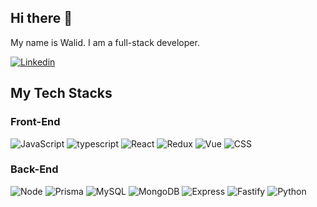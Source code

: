 ## Hi there 👋

My name is Walid. I am a full-stack developer.

[![Linkedin](https://img.shields.io/badge/-LinkedIn-blue?style=flat&logo=Linkedin&logoColor=white)](https://www.linkedin.com/in/wally-h/)

## My Tech Stacks
### Front-End
  ![JavaScript](https://img.shields.io/badge/-JavaScript-333333?style=flat&logo=javascript)
  ![typescript](https://img.shields.io/badge/-TypeScript-333333?style=flat&logo=typescript) 
  ![React](https://img.shields.io/badge/-React-333333?style=flat&logo=react)
  ![Redux](https://img.shields.io/badge/-Redux-333333?style=flat&logo=redux)
  ![Vue](https://img.shields.io/badge/-Vue.js-333333?style=flat&logo=vue.js)
  ![CSS](https://img.shields.io/badge/-CSS-333333?style=flat&logo=CSS3&logoColor=1572B6)
### Back-End
  ![Node](https://img.shields.io/badge/-Node.js-333333?style=flat&logo=Node.js)
  ![Prisma](https://img.shields.io/badge/-Prisma-333333?style=flat&logo=Prisma)
  ![MySQL](https://img.shields.io/badge/-MySQL-333333?style=flat&logo=MySQL)
  ![MongoDB](https://img.shields.io/badge/-MongoDB-333333?style=flat&logo=MongoDB)
  ![Express](https://img.shields.io/badge/-Express-333333?style=flat&logo=Express)
  ![Fastify](https://img.shields.io/badge/-Fastify-333333?style=flat&logo=Fastify)
  ![Python](https://img.shields.io/badge/-Python-333333?style=flat&logo=Python)
